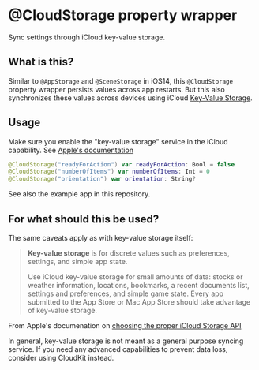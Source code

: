 @CloudStorage property wrapper
==============================

Sync settings through iCloud key-value storage.


## What is this?

Similar to `@AppStorage` and `@SceneStorage` in iOS14, this `@CloudStorage` property wrapper persists values across app restarts.
But this also synchronizes these values across devices using iCloud [Key-Value Storage](https://developer.apple.com/library/archive/documentation/General/Conceptual/iCloudDesignGuide/Chapters/DesigningForKey-ValueDataIniCloud.html).

## Usage

Make sure you enable the "key-value storage" service in the iCloud capability. See [Apple's documentation](https://developer.apple.com/library/archive/documentation/General/Conceptual/iCloudDesignGuide/Chapters/iCloudFundametals.html#//apple_ref/doc/uid/TP40012094-CH6-SW1)

```swift
@CloudStorage("readyForAction") var readyForAction: Bool = false
@CloudStorage("numberOfItems") var numberOfItems: Int = 0
@CloudStorage("orientation") var orientation: String?
```

See also the example app in this repository.

## For what should this be used?

The same caveats apply as with key-value storage itself:

> **Key-value storage** is for discrete values such as preferences, settings, and simple app state.
>
> Use iCloud key-value storage for small amounts of data: stocks or weather information, locations, bookmarks, a recent documents list, settings and preferences, and simple game state. Every app submitted to the App Store or Mac App Store should take advantage of key-value storage.

From Apple's documenation on [choosing the proper iCloud Storage API](https://developer.apple.com/library/archive/documentation/General/Conceptual/iCloudDesignGuide/Chapters/iCloudFundametals.html#//apple_ref/doc/uid/TP40012094-CH6-SW28)

In general, key-value storage is not meant as a general purpose syncing service.
If you need any advanced capabilities to prevent data loss, consider using CloudKit instead.

